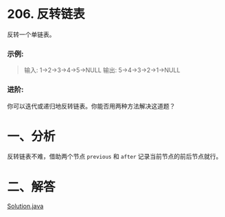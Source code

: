 # 206. 反转链表

反转一个单链表。

### 示例:

> 输入: 1->2->3->4->5->NULL
> 输出: 5->4->3->2->1->NULL

### 进阶:

你可以迭代或递归地反转链表。你能否用两种方法解决这道题？

# 一、分析

反转链表不难，借助两个节点 `previous` 和 `after` 记录当前节点的前后节点就行。

# 二、解答

[Solution.java](https://github.com/afei-cn/LeetCode/blob/master/206.%20Reverse%20Linked%20List/src/Solution.java)